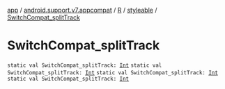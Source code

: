 [app](../../../index.md) / [android.support.v7.appcompat](../../index.md) / [R](../index.md) / [styleable](index.md) / [SwitchCompat_splitTrack](.)

# SwitchCompat_splitTrack

`static val SwitchCompat_splitTrack: `[`Int`](https://kotlinlang.org/api/latest/jvm/stdlib/kotlin/-int/index.html)
`static val SwitchCompat_splitTrack: `[`Int`](https://kotlinlang.org/api/latest/jvm/stdlib/kotlin/-int/index.html)
`static val SwitchCompat_splitTrack: `[`Int`](https://kotlinlang.org/api/latest/jvm/stdlib/kotlin/-int/index.html)
`static val SwitchCompat_splitTrack: `[`Int`](https://kotlinlang.org/api/latest/jvm/stdlib/kotlin/-int/index.html)